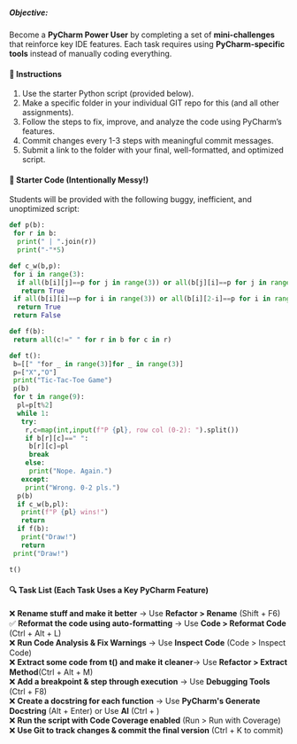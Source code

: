##### **Objective:**

Become a **PyCharm Power User** by completing a set of **mini-challenges** that reinforce key IDE features. Each task requires using **PyCharm-specific tools** instead of manually coding everything.

#### **📜 Instructions**

1. Use the starter Python script (provided below).
2. Make a specific folder in your individual GIT repo for this (and all other assignments).
3. Follow the steps to fix, improve, and analyze the code using PyCharm’s features.
4. Commit changes every 1-3 steps with meaningful commit messages.
5. Submit a link to the folder with your final, well-formatted, and optimized script.

#### **🐍 Starter Code (Intentionally Messy!)**

Students will be provided with the following buggy, inefficient, and unoptimized script:

```python
def p(b):
 for r in b:
  print(" | ".join(r))
  print("-"*5)

def c_w(b,p):
 for i in range(3):
  if all(b[i][j]==p for j in range(3)) or all(b[j][i]==p for j in range(3)):
   return True
 if all(b[i][i]==p for i in range(3)) or all(b[i][2-i]==p for i in range(3)):
  return True
 return False

def f(b):
 return all(c!=" " for r in b for c in r)

def t():
 b=[[" "for _ in range(3)]for _ in range(3)]
 p=["X","O"]
 print("Tic-Tac-Toe Game")
 p(b)
 for t in range(9):
  pl=p[t%2]
  while 1:
   try:
    r,c=map(int,input(f"P {pl}, row col (0-2): ").split())
    if b[r][c]==" ":
     b[r][c]=pl
     break
    else:
     print("Nope. Again.")
   except:
    print("Wrong. 0-2 pls.")
  p(b)
  if c_w(b,pl):
   print(f"P {pl} wins!")
   return
  if f(b):
   print("Draw!")
   return
 print("Draw!")

t() 
```

#### **🔍 Task List (Each Task Uses a Key PyCharm Feature)**

❌ **Rename stuff and make it better** → Use **Refactor > Rename** (Shift + F6)<br>
✅ **Reformat the code using auto-formatting** → Use **Code > Reformat Code** (Ctrl + Alt + L)<br>
❌ **Run Code Analysis & Fix Warnings** → Use **Inspect Code** (Code > Inspect Code)<br>
❌ **Extract some code from t() and make it cleaner**→ Use **Refactor > Extract Method**(Ctrl + Alt + M)<br>
❌ **Add a breakpoint & step through execution** → Use **Debugging Tools** (Ctrl + F8)<br>
❌ **Create a docstring for each function** → Use **PyCharm's Generate Docstring** (Alt + Enter) or Use **AI** (Ctrl + \)<br>
❌ **Run the script with Code Coverage enabled** (Run > Run with Coverage)<br>
❌ **Use Git to track changes & commit the final version** (Ctrl + K to commit)<br>